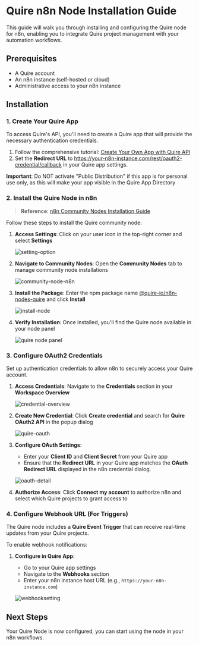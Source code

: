 
# Quire n8n Node Installation Guide

This guide will walk you through installing and configuring the Quire node for n8n, enabling you to integrate Quire project management with your automation workflows.

## Prerequisites

- A Quire account
- An n8n instance (self-hosted or cloud)
- Administrative access to your n8n instance

## Installation

### 1. Create Your Quire App

To access Quire's API, you'll need to create a Quire app that will provide the necessary authentication credentials.

1. Follow the comprehensive tutorial: [Create Your Own App with Quire API](https://quire.io/blog/p/Create-Your-Quire-App-with-Quire-API.html)
2. Set the **Redirect URL** to https://your-n8n-instance.com/rest/oauth2-credential/callback in your Quire app settings.

**Important**: Do NOT activate "Public Distribution" if this app is for personal use only, as this will make your app visible in the Quire App Directory

### 2. Install the Quire Node in n8n

> **Reference**: [n8n Community Nodes Installation Guide](https://docs.n8n.io/integrations/community-nodes/installation/)

Follow these steps to install the Quire community node:

1. **Access Settings**: Click on your user icon in the top-right corner and select **Settings**

   ![setting-option](./img/settings-option.png)

2. **Navigate to Community Nodes**: Open the **Community Nodes** tab to manage community node installations

   ![community-node-n8n](./img/community-node-n8n.png)

3. **Install the Package**: Enter the npm package name [@quire-io/n8n-nodes-quire](https://www.npmjs.com/package/@quire-io/n8n-nodes-quire) and click **Install**

   ![install-node](./img/install-community-node.png)

4. **Verify Installation**: Once installed, you'll find the Quire node available in your node panel

   ![quire node panel](./img/node-in-panel.png)

### 3. Configure OAuth2 Credentials

Set up authentication credentials to allow n8n to securely access your Quire account.

1. **Access Credentials**: Navigate to the **Credentials** section in your **Workspace Overview**

   ![credential-overview](./img/create-credential.png)

2. **Create New Credential**: Click **Create credential** and search for **Quire OAuth2 API** in the popup dialog

   ![quire-oauth](./img/quire-oauth-api.png)

3. **Configure OAuth Settings**:
   - Enter your **Client ID** and **Client Secret** from your Quire app
   - Ensure that the **Redirect URL** in your Quire app matches the **OAuth Redirect URL** displayed in the n8n credential dialog.

   ![oauth-detail](./img/oauth-detail.png)

4. **Authorize Access**: Click **Connect my account** to authorize n8n and select which Quire projects to grant access to

### 4. Configure Webhook URL (For Triggers)

The Quire node includes a **Quire Event Trigger** that can receive real-time updates from your Quire projects.

To enable webhook notifications:

1. **Configure in Quire App**: 
   - Go to your Quire app settings
   - Navigate to the **Webhooks** section
   - Enter your n8n instance host URL (e.g., `https://your-n8n-instance.com`)

   ![webhooksetting](./img/webhooksetting.png)

## Next Steps

Your Quire Node is now configured, you can start using the node in your n8n workflows.
